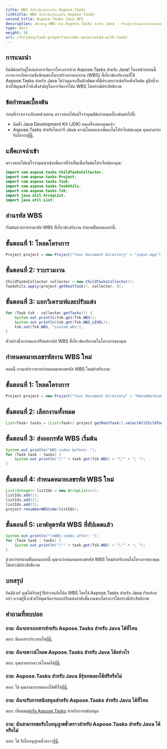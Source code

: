 ```yaml
---
title: WBS ที่เกี่ยวข้องกับงานใน Aspose.Tasks
linktitle: WBS ที่เกี่ยวข้องกับงานใน Aspose.Tasks
second_title: Aspose.Tasks Java API
description: เชี่ยวชาญ WBS ด้วย Aspose.Tasks สำหรับ Java - เรียนรู้การอ่านและกำหนดหมายเลขรหัส WBS ของงานใหม่ เพิ่มประสิทธิภาพการจัดการโครงการ!
type: docs
weight: 36
url: /th/java/task-properties/wbs-associated-with-task/
---
```

## การแนะนำ
ยินดีต้อนรับสู่โลกแห่งการจัดการโครงการด้วย Aspose.Tasks สำหรับ Java! ในบทช่วยสอนนี้ เราจะเจาะลึกความซับซ้อนของโครงสร้างการแบ่งงาน (WBS) ที่เกี่ยวข้องกับงานที่ใช้ Aspose.Tasks สำหรับ Java ไม่ว่าคุณจะเป็นนักพัฒนาที่มีประสบการณ์หรือเพิ่งเริ่มต้น คู่มือนี้จะช่วยให้คุณเข้าใจถึงสิ่งสำคัญในการจัดการโค้ด WBS ได้อย่างมีประสิทธิภาพ
## ข้อกำหนดเบื้องต้น
ก่อนที่เราจะเจาะลึกบทช่วยสอน ตรวจสอบให้แน่ใจว่าคุณมีข้อกำหนดเบื้องต้นต่อไปนี้:
- ติดตั้ง Java Development Kit (JDK) บนเครื่องของคุณแล้ว
-  Aspose.Tasks สำหรับไลบรารี Java ดาวน์โหลดและเพิ่มลงในโปรเจ็กต์ของคุณ คุณสามารถรับได้จาก[ที่นี่](https://releases.aspose.com/tasks/java/).
## แพ็คเกจนำเข้า
ตรวจสอบให้แน่ใจว่าคุณนำเข้าแพ็คเกจที่จำเป็นเพื่อเริ่มต้นโปรเจ็กต์ของคุณ:
```java
import com.aspose.tasks.ChildTasksCollector;
import com.aspose.tasks.Project;
import com.aspose.tasks.Task;
import com.aspose.tasks.TaskUtils;
import com.aspose.tasks.Tsk;
import java.util.ArrayList;
import java.util.List;
```
## อ่านรหัส WBS
เริ่มต้นด้วยการอ่านรหัส WBS ที่เกี่ยวข้องกับงาน ทำตามขั้นตอนเหล่านี้:
## ขั้นตอนที่ 1: โหลดโครงการ
```java
Project project = new Project("Your Document Directory" + "input.mpp");
```
## ขั้นตอนที่ 2: รวบรวมงาน
```java
ChildTasksCollector collector = new ChildTasksCollector();
TaskUtils.apply(project.getRootTask(), collector, 0);
```
## ขั้นตอนที่ 3: แยกวิเคราะห์และปรับแต่ง
```java
for (Task tsk : collector.getTasks()) {
    System.out.println(tsk.get(Tsk.WBS));
    System.out.println(tsk.get(Tsk.WBS_LEVEL));
    tsk.set(Tsk.WBS, "custom wbs");
}
```
ตัวอย่างนี้จะอ่านและปรับแต่งรหัส WBS ที่เกี่ยวข้องกับงานในโครงการของคุณ
## กำหนดหมายเลขรหัสงาน WBS ใหม่
ตอนนี้ เรามาสำรวจการกำหนดหมายเลขรหัส WBS ใหม่สำหรับงาน:
## ขั้นตอนที่ 1: โหลดโครงการ
```java
Project project = new Project("Your Document Directory" + "RenumberExample.mpp");
```
## ขั้นตอนที่ 2: เลือกงานทั้งหมด
```java
List<Task> tasks = (List<Task>) project.getRootTask().selectAllChildTasks();
```
## ขั้นตอนที่ 3: ส่งออกรหัส WBS เริ่มต้น
```java
System.out.println("WBS codes before: ");
for (Task task : tasks) {
    System.out.println("\"" + task.get(Tsk.WBS) + "\"" + "; ");
}
```
## ขั้นตอนที่ 4: กำหนดหมายเลขรหัส WBS ใหม่
```java
List<Integer> listIds = new ArrayList<>();
listIds.add(1);
listIds.add(2);
listIds.add(3);
project.renumberWBSCode(listIds);
```
## ขั้นตอนที่ 5: เอาต์พุตรหัส WBS ที่อัปเดตแล้ว
```java
System.out.println("\nWBS codes after: ");
for (Task task : tasks) {
    System.out.println("\"" + task.get(Tsk.WBS) + "\"" + "; ");
}
```
ด้วยการทำตามขั้นตอนเหล่านี้ คุณจะกำหนดหมายเลขรหัส WBS ใหม่สำหรับงานในโครงการของคุณได้อย่างมีประสิทธิภาพ
## บทสรุป
ยินดีด้วย! คุณได้เรียนรู้วิธีทำงานกับโค้ด WBS โดยใช้ Aspose.Tasks สำหรับ Java เรียบร้อยแล้ว ความรู้นี้จะช่วยให้คุณจัดการและปรับแต่งลำดับชั้นงานของโครงการได้อย่างมีประสิทธิภาพ
## คำถามที่พบบ่อย
### ถาม: ฉันจะหาเอกสารสำหรับ Aspose.Tasks สำหรับ Java ได้ที่ไหน
 ตอบ: มีเอกสารประกอบให้[ที่นี่](https://reference.aspose.com/tasks/java/).
### ถาม: ฉันจะดาวน์โหลด Aspose.Tasks สำหรับ Java ได้อย่างไร
 ตอบ: คุณสามารถดาวน์โหลดได้[ที่นี่](https://releases.aspose.com/tasks/java/).
### ถาม: Aspose.Tasks สำหรับ Java มีรุ่นทดลองใช้ฟรีหรือไม่
 ตอบ: ได้ คุณสามารถทดลองใช้ฟรีได้[ที่นี่](https://releases.aspose.com/).
### ถาม: ฉันจะรับการสนับสนุนสำหรับ Aspose.Tasks สำหรับ Java ได้ที่ไหน
 ตอบ: เยี่ยมชม[ฟอรั่ม Aspose.Tasks](https://forum.aspose.com/c/tasks/15) สำหรับการสนับสนุน
### ถาม: ฉันสามารถขอรับใบอนุญาตชั่วคราวสำหรับ Aspose.Tasks สำหรับ Java ได้หรือไม่
 ตอบ: ได้ รับใบอนุญาตชั่วคราว[ที่นี่](https://purchase.aspose.com/temporary-license/).